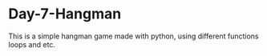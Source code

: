 # Day-7-Hangman
This is a simple hangman game made with python, using different functions loops and etc.
